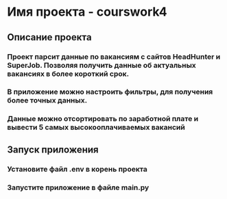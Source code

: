 # Имя проекта - courswork4
## Описание проекта
### Проект парсит данные по вакансиям с сайтов HeadHunter и SuperJob. Позволяя получить данные об актуальных вакансиях в более короткий срок. 
### В приложение можно настроить фильтры, для получения более точных данных.
### Данные можно отсортировать по заработной плате и вывести 5 самых высокооплачиваемых вакансий
## Запуск приложения
### Установите файл .env в корень проекта
### Запустите приложение в файле main.py
